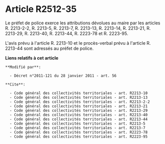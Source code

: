 # Article R2512-35

Le préfet de police exerce les attributions dévolues au maire par les articles R. 2213-2-2, R. 2213-5, R. 2213-7, R. 2213-13,
R. 2213-14, R. 2213-21, R. 2213-29, 
R. 2213-40, R. 2213-44, R. 2223-78 et R. 2223-95.

L'avis prévu à l'article R. 2213-10 et le procès-verbal prévu à l'article R. 2213-44 sont adressés au préfet de police.

**Liens relatifs à cet article**

	**Modifié par**:

	  - Décret n°2011-121 du 28 janvier 2011 - art. 56

	**Cite**:

	  - Code général des collectivités territoriales - art. R2213-10
	  - Code général des collectivités territoriales - art. R2213-13
	  - Code général des collectivités territoriales - art. R2213-2-2
	  - Code général des collectivités territoriales - art. R2213-21
	  - Code général des collectivités territoriales - art. R2213-29
	  - Code général des collectivités territoriales - art. R2213-40
	  - Code général des collectivités territoriales - art. R2213-44
	  - Code général des collectivités territoriales - art. R2213-5
	  - Code général des collectivités territoriales - art. R2213-7
	  - Code général des collectivités territoriales - art. R2223-78
	  - Code général des collectivités territoriales - art. R2223-95
